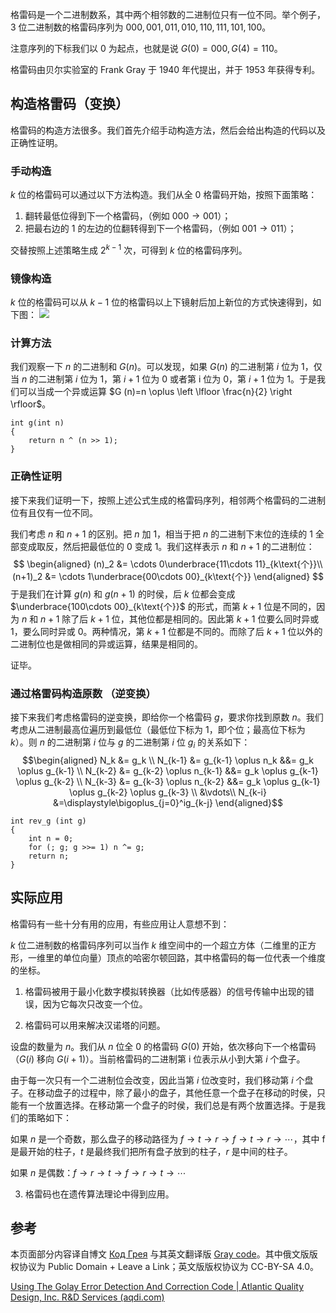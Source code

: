 格雷码是一个二进制数系，其中两个相邻数的二进制位只有一位不同。举个例子，$3$ 位二进制数的格雷码序列为 $000,001,011,010,110,111,101,100$。

注意序列的下标我们以 $0$ 为起点，也就是说 $G(0)=000,G(4)=110$。

格雷码由贝尔实验室的 Frank Gray 于 1940 年代提出，并于 1953 年获得专利。

## 构造格雷码（变换）

格雷码的构造方法很多。我们首先介绍手动构造方法，然后会给出构造的代码以及正确性证明。

### 手动构造

$k$ 位的格雷码可以通过以下方法构造。我们从全 $0$ 格雷码开始，按照下面策略：

1. 翻转最低位得到下一个格雷码，（例如 $000\to001$）；
2. 把最右边的 $1$ 的左边的位翻转得到下一个格雷码，（例如 $001\to011$）；

交替按照上述策略生成 $2^{k-1}$ 次，可得到 $k$ 位的格雷码序列。

### 镜像构造

$k$ 位的格雷码可以从 $k-1$ 位的格雷码以上下镜射后加上新位的方式快速得到，如下图：
![](格雷码%20镜像构造.png)
### 计算方法

我们观察一下 $n$ 的二进制和 $G(n)$。可以发现，如果 $G(n)$ 的二进制第 $i$ 位为 $1$，仅当 $n$ 的二进制第 $i$ 位为 $1$，第 $i+1$ 位为 $0$ 或者第 i 位为 $0$，第 $i+1$ 位为 $1$。于是我们可以当成一个异或运算 $G (n)=n \oplus \left \lfloor \frac{n}{2}  \right \rfloor$。

```
int g(int n)
{
	return n ^ (n >> 1);
}
```

### 正确性证明

接下来我们证明一下，按照上述公式生成的格雷码序列，相邻两个格雷码的二进制位有且仅有一位不同。

我们考虑 $n$ 和 $n+1$ 的区别。把 $n$ 加 $1$，相当于把 $n$ 的二进制下末位的连续的 $1$ 全部变成取反，然后把最低位的 $0$ 变成 $1$。我们这样表示 $n$ 和 $n+1$ 的二进制位：
$$
\begin{aligned}
(n)_2 &= \cdots 0\underbrace{11\cdots 11}_{k\text{个}}\\
(n+1)_2 &= \cdots 1\underbrace{00\cdots 00}_{k\text{个}}
\end{aligned}
$$
于是我们在计算 $g (n)$ 和 $g (n+1)$ 的时侯，后 $k$ 位都会变成 $\underbrace{100\cdots 00}_{k\text{个}}$ 的形式，而第 $k+1$ 位是不同的，因为 $n$ 和 $n+1$ 除了后 $k+1$ 位，其他位都是相同的。因此第 $k+1$ 位要么同时异或 $1$，要么同时异或 $0$。两种情况，第 $k+1$ 位都是不同的。而除了后 $k+1$ 位以外的二进制位也是做相同的异或运算，结果是相同的。

证毕。

### 通过格雷码构造原数 （逆变换）

接下来我们考虑格雷码的逆变换，即给你一个格雷码 $g$，要求你找到原数 $n$。我们考虑从二进制最高位遍历到最低位（最低位下标为 $1$，即个位；最高位下标为 $k$）。则 $n$ 的二进制第 $i$ 位与 $g$ 的二进制第 $i$ 位 $g_i$ 的关系如下：
$$\begin{aligned}
N_k &= g_k \\
N_{k-1} &= g_{k-1} \oplus n_k &&= g_k \oplus g_{k-1} \\
N_{k-2} &= g_{k-2} \oplus n_{k-1} &&= g_k \oplus g_{k-1} \oplus g_{k-2} \\
N_{k-3} &= g_{k-3} \oplus n_{k-2} &&= g_k \oplus g_{k-1} \oplus g_{k-2} \oplus g_{k-3} \\
&\vdots\\
N_{k-i} &=\displaystyle\bigoplus_{j=0}^ig_{k-j}
\end{aligned}$$
```
int rev_g (int g) 
{
	int n = 0;
	for (; g; g >>= 1) n ^= g;
	return n;
}
```

## 实际应用

格雷码有一些十分有用的应用，有些应用让人意想不到：

$k$ 位二进制数的格雷码序列可以当作 $k$ 维空间中的一个超立方体（二维里的正方形，一维里的单位向量）顶点的哈密尔顿回路，其中格雷码的每一位代表一个维度的坐标。

1. 格雷码被用于最小化数字模拟转换器（比如传感器）的信号传输中出现的错误，因为它每次只改变一个位。

2. 格雷码可以用来解决汉诺塔的问题。

设盘的数量为 $n$。我们从 $n$ 位全 $0$ 的格雷码 $G (0)$ 开始，依次移向下一个格雷码（$G (i)$ 移向 $G (i+1)$）。当前格雷码的二进制第 i 位表示从小到大第 $i$ 个盘子。

由于每一次只有一个二进制位会改变，因此当第 $i$ 位改变时，我们移动第 $i$ 个盘子。在移动盘子的过程中，除了最小的盘子，其他任意一个盘子在移动的时侯，只能有一个放置选择。在移动第一个盘子的时侯，我们总是有两个放置选择。于是我们的策略如下：

如果 $n$ 是一个奇数，那么盘子的移动路径为 $f\to t\to r\to f\to t\to r\to\cdots$，其中 f 是最开始的柱子，$t$ 是最终我们把所有盘子放到的柱子，$r$ 是中间的柱子。

如果 $n$ 是偶数：$f \to r \to t \to f \to r \to t \to \cdots$

3. 格雷码也在遗传算法理论中得到应用。


## 参考

本页面部分内容译自博文 [Код Грея](http://e-maxx.ru/algo/gray_code) 与其英文翻译版 [Gray code](https://cp-algorithms.com/algebra/gray-code.html)。其中俄文版版权协议为 Public Domain + Leave a Link；英文版版权协议为 CC-BY-SA 4.0。

[Using The Golay Error Detection And Correction Code | Atlantic Quality Design, Inc. R&D Services (aqdi.com)](https://aqdi.com/articles/using-the-golay-error-detection-and-correction-code-3/)